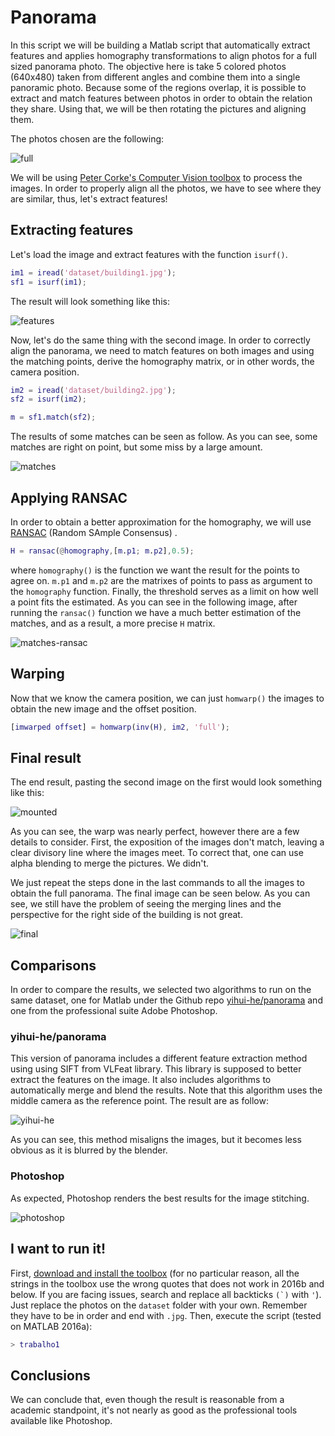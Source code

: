 # Panorama

In this script we will be building a Matlab script that automatically extract features and applies homography transformations to align photos for a full sized panorama photo. The objective here is take 5 colored photos (640x480) taken from different angles and combine them into a single panoramic photo. Because some of the regions overlap, it is possible to extract and match features between photos in order to obtain the relation they share. Using that, we will be then rotating the pictures and aligning them.

The photos chosen are the following:

![full](https://user-images.githubusercontent.com/8211602/39070875-65f4f30e-44bb-11e8-9a38-cade3f527de5.png)

We will be using [Peter Corke's Computer Vision toolbox](http://petercorke.com/wordpress/toolboxes/machine-vision-toolbox) to process the images. In order to properly align all the photos, we have to see where they are similar, thus, let's extract features!

## Extracting features

Let's load the image and extract features with the function `isurf()`.

```matlab
im1 = iread('dataset/building1.jpg');
sf1 = isurf(im1);
```

The result will look something like this:

![features](https://user-images.githubusercontent.com/8211602/39071421-637cc71c-44bd-11e8-82fd-c0c956fc673c.jpg)

Now, let's do the same thing with the second image. In order to correctly align the panorama, we need to match features on both images and using the matching points, derive the homography matrix, or in other words, the camera position.

```matlab
im2 = iread('dataset/building2.jpg');
sf2 = isurf(im2);

m = sf1.match(sf2);
```

The results of some matches can be seen as follow. As you can see, some matches are right on point, but some miss by a large amount.

![matches](https://user-images.githubusercontent.com/8211602/39071877-03e77372-44bf-11e8-95dc-e8657a2a4f28.png)

## Applying RANSAC

In order to obtain a better approximation for the homography, we will use [RANSAC](https://en.wikipedia.org/wiki/Random_sample_consensus) (Random SAmple Consensus) .

```matlab
H = ransac(@homography,[m.p1; m.p2],0.5);
```

where `homography()` is the function we want the result for the points to agree on. `m.p1` and `m.p2` are the matrixes of points to pass as argument to the `homography` function. Finally, the threshold serves as a limit on how well a point fits the estimated. As you can see in the following image, after running the `ransac()` function we have a much better estimation of the matches, and as a result, a more precise `H` matrix.

![matches-ransac](https://user-images.githubusercontent.com/8211602/39072589-5fdd77e2-44c1-11e8-9bed-3aa8c723b16d.png) 

## Warping

Now that we know the camera position, we can just `homwarp()` the images to obtain the  new image and the offset position.

```matlab
[imwarped offset] = homwarp(inv(H), im2, 'full');
```

## Final result

The end result, pasting the second image on the first would look something like this:

![mounted](https://user-images.githubusercontent.com/8211602/39074377-6c83dd28-44c7-11e8-9f93-df85419dede5.png)

As you can see, the warp was nearly perfect, however there are a few details to consider. First, the exposition of the images don't match, leaving a clear divisory line where the images meet. To correct that, one can use alpha blending to merge the pictures. We didn't.

We just repeat the steps done in the last commands to all the images to obtain the full panorama. The final image can be seen below. As you can see, we still have the problem of seeing the merging lines and the perspective for the right side of the building is not great.

![final](https://user-images.githubusercontent.com/8211602/39097653-a45cb200-4635-11e8-8c25-11e6ef97f903.png)

## Comparisons

In order to compare the results, we selected two algorithms to run on the same dataset, one for Matlab under the Github repo [yihui-he/panorama](https://github.com/yihui-he/panorama) and one from the professional suite Adobe Photoshop.

### yihui-he/panorama

This version of panorama includes a different feature extraction method using using SIFT from  VLFeat library. This library is supposed to better extract the features on the image. It also includes algorithms to automatically merge and blend the results. Note that this algorithm uses the middle camera as the reference point. The result are as follow:

![yihui-he](https://user-images.githubusercontent.com/8211602/39076234-85dca9d6-44d0-11e8-8253-29a946a74733.png)

As you can see, this method misaligns the images, but it becomes less obvious as it is blurred by the blender.

### Photoshop

As expected, Photoshop renders the best results for the image stitching.

![photoshop](https://user-images.githubusercontent.com/8211602/39076235-8600cc6c-44d0-11e8-8310-6235464afb4b.png)

## I want to run it!

First, [download and install the toolbox](http://petercorke.com/wordpress/toolboxes/machine-vision-toolbox#Downloading_the_Toolbox) (for no particular reason, all the strings in the toolbox use the wrong quotes that does not work in 2016b and below. If you are facing issues, search and replace all backticks ``(`)`` with `'`). Just replace the photos on the `dataset` folder with your own. Remember they have to be in order and end with `.jpg`. Then, execute the script (tested on MATLAB 2016a):

```matlab
> trabalho1
```



## Conclusions

We can conclude that, even though the result is reasonable from a academic standpoint, it's not nearly as good as the professional tools available like Photoshop.